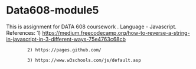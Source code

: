 # Data608-module5

This is assignment for DATA 608 coursework .
Language - Javascript.
References: 1) https://medium.freecodecamp.org/how-to-reverse-a-string-in-javascript-in-3-different-ways-75e4763c68cb

            2) https://pages.github.com/
            
            3) https://www.w3schools.com/js/default.asp
